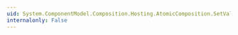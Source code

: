 ```yaml
---
uid: System.ComponentModel.Composition.Hosting.AtomicComposition.SetValue(System.Object,System.Object)
internalonly: False
---
```

